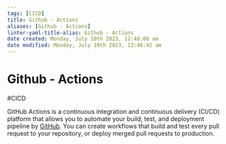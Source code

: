 ```yaml
---
tags: [CICD]
title: Github - Actions
aliases: [Github - Actions]
linter-yaml-title-alias: Github - Actions
date created: Monday, July 10th 2023, 12:40:08 am
date modified: Monday, July 10th 2023, 12:40:42 am
---
```

# Github - Actions
#CICD 

GitHub Actions is a continuous integration and continuous delivery (CI/CD) platform that allows you to automate your build, test, and deployment pipeline by [GitHub](DevOps/SCR/GitHub.md). You can create workflows that build and test every pull request to your repository, or deploy merged pull requests to production.
